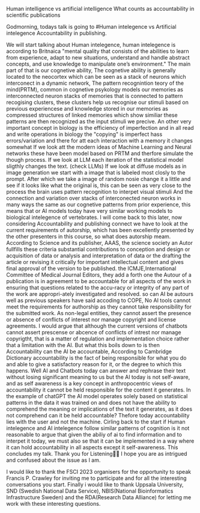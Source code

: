 Human intelligence vs artificial intelligence
  What counts as accountability in scientific publications

Godmorning, todays talk is going to #Human intelegence vs Artificial intelegence Accountability in publishing.
 
We will start talking about Human intelegence, human intelegence is according to Britnaica "mental quality that consists of the abilities to learn from experience, adapt to new situations, understand and handle abstract concepts, and use knowledge to manipulate one’s environment." The main part of that is our cognetive ability, The cognetive ability is generally located to the neocortex which can be seen as a stack of neurons which interconect in a dynamic network, The pattern recognintion teory of the mind(PRTM), common in cognetive psykology models our memories as interconnected neuron stacks of memories that is connected to pattern recogising clusters, these clusters help us recognise our stimuli based on previous experiencese and knowledge stored in our memories as compressed structures of linked memories which show similiar these patterns are then recognized as the input stimuli we precive. 
An other very important concept in biology is the efficiency of imperfection and in all read and write operations in biology the "copying" is imperfect hass errors/variation and there for att each interaction with a memory it changes somewhat
If we look att the modern ideas of Machine Learning and Neural networks these have been model based on PRTM and therfore simulate the though process. If we look at LLM each iteration of the statistical model sligthly changes the text. (check LLMs)
If we look at diffuse models as in image generation we start with a image that is labeled most closly to the prompt. After which we take a image of random nosie change it a little and see if it looks like what the original is, this can be seen as very close to the process the brain uses pattern recognition to interpet visual stimuli And the connection and variation over stacks of interconected neuron works in many ways the same as our cognetive patterns from prior experience, this means that or AI models today have very similar working models to biological intelegence of vertebrates. I will come back to this later, now considering Accountability and publishing connect we have to look at the current requirements of autorship, which has been excellently presented by the other presenters in this course,  so what does autorship meam. According to Science and its publisher, AAAS, the science society an Autor fullfills these criteria substantial contributions to conception and design or acquisition of data or analysis and interpretation of data or the drafting the article or revising it critically for important intellectual content and gives final approval of the version to be published.
the ICMJE,International Committee of Medical Journal Editors, they add a forth one the Autour of a publication is in agreement to be accountable for all aspects of the
work in ensuring that questions related to the accu-racy or integrity of any part of the work are appropri-ately investigated and resolved.
so can AI be autours well as previous speakers have said accoding to COPE, No AI tools cannot meet the requirements for authorship as they cannot take responsibility for the submitted work. As non-legal entities, they cannot assert the presence or absence of conflicts of interest nor manage copyright and license agreements. 
I would argue that although the current versions of chatbots cannot assert prescense or abcence of conflicts of intrest nor manage copyrigtht, that is a matter of regulation and implementation choice rather that a limitation with the AI. But what this boils down to is then Accountability can the AI be accountable,
According  to Cambridge Dictionary accountability is the fact of being responsible for what you do and able to give a satisfactory reason for it, or the degree to which this happens. 
Well AI and Chatbots today can answer and rephrase their text without losing significant meaning to us but the AI today is not self-aware, and as self awareness is a key concept in anthropocentric views of accountability it cannot be held responsible for the content it generates. In the example of chatGPT the AI model operates solely based on statistical patterns in the data it was trained on and does not have the ability to comprehend the meaning or implications of the text it generates, as it does not comprehend can it be held accountable?
Thefore today accountability lies with the user and not the machine.
Cirling back to the start if Human intelegence and AI intelegence follow similar patterns of cognition is it not reasonable to argue that given the abiliy of ai to find information and to interpet it today, we must also se that it can be implemented in a way where it can hold accountability in all aspects except it self-awareness.
This concludes my talk.
Thank you for Listening I hope you are as intrigued and confused about the issue as I am.

I would like to thank the FSCI 2023 organisers for the opportunity to speak
Francis P. Crawley for inviting me to participate and for all the interesting conversations you start.
Finally i would like to thank Uppsala University, SND (Swedish National Data Service), NBIS(National Bioinformatics Infrastructure Sweden) and the RDA(Research Data Alliance) for letting me work with these interesting questions.



